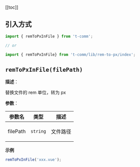 [[toc]]

## 引入方式

```ts
import { remToPxInFile } from 't-comm';

// or

import { remToPxInFile} from 't-comm/lib/rem-to-px/index';
```


## `remToPxInFile(filePath)` 


**描述**：<p>替换文件的 rem 单位，转为 px</p>

**参数**：


| 参数名 | 类型 | 描述 |
| --- | --- | --- |
| filePath | <code>string</code> | <p>文件路径</p> |



**示例**

```ts
remToPxInFile('xxx.vue');
```
